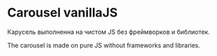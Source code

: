 # Carousel vanillaJS

Карусель выполненна на чистом JS без фреймворков и библиотек.

The carousel is made on pure JS without frameworks and libraries.
